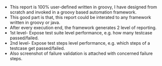 - This report is 100% user-defined written in groovy, I have designed from scratch and invoked in a groovy based automation framework. 
- This good part is that, this report could be interated to any framework written in groovy or java.
- After every execution end, the framework generates 2 level of reporting.
- 1st level- Expose test suite level performance, e.g. how many testcase passed/failed.
- 2nd level- Expose test steps level performance, e.g. which steps of a testcase get passed/failed.
- Also screenshot of failure validation is attached with concerned failure steps.
